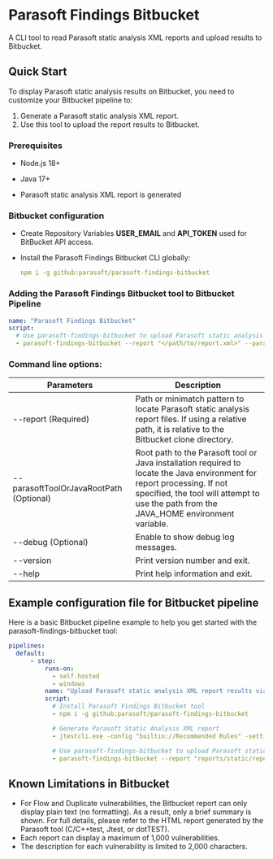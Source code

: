 # Parasoft Findings Bitbucket
A CLI tool to read Parasoft static analysis XML reports and upload results to Bitbucket.

## Quick Start
To display Parasoft static analysis results on Bitbucket, you need to customize your Bitbucket pipeline to:
  1. Generate a Parasoft static analysis XML report.
  2. Use this tool to upload the report results to Bitbucket.

### Prerequisites
- Node.js 18+

- Java 17+

- Parasoft static analysis XML report is generated

### Bitbucket configuration
- Create Repository Variables **USER_EMAIL** and **API_TOKEN** used for BitBucket API access.

- Install the Parasoft Findings Bitbucket CLI globally:
    ```yaml
    npm i -g github:parasoft/parasoft-findings-bitbucket
    ```

### Adding the Parasoft Findings Bitbucket tool to Bitbucket Pipeline
```yaml
name: "Parasoft Findings Bitbucket"
script:
  # Use parasoft-findings-bitbucket to upload Parasoft static analysis XML report results to Bitbucket
  - parasoft-findings-bitbucket --report "</path/to/report.xml>" --parasoftToolOrJavaRootPath "<path/to/parasoftTool>" --debug
```

### Command line options:

| Parameters                              | Description                                                                                                                                                                                                         |
|-----------------------------------------|---------------------------------------------------------------------------------------------------------------------------------------------------------------------------------------------------------------------|
| --report (Required)                     | Path or minimatch pattern to locate Parasoft static analysis report files. If using a relative path, it is relative to the Bitbucket clone directory.                                                               |
| --parasoftToolOrJavaRootPath (Optional) | Root path to the Parasoft tool or Java installation required to locate the Java environment for report processing. If not specified, the tool will attempt to use the path from the JAVA_HOME environment variable. |
| --debug (Optional)                      | Enable to show debug log messages.                                                                                                                                                                                  |
| --version                               | Print version number and exit.                                                                                                                                                                                      |
| --help                                  | Print help information and exit.                                                                                                                                                                                    |

## Example configuration file for Bitbucket pipeline
Here is a basic Bitbucket pipeline example to help you get started with the parasoft-findings-bitbucket tool:

```yaml
pipelines:
  default:
      - step:
          runs-on:
            - self.hosted
            - windows
          name: "Upload Parasoft static analysis XML report results via Parasoft Findings Bitbucket"
          script:
            # Install Parasoft Findings Bitbucket tool
            - npm i -g github:parasoft/parasoft-findings-bitbucket

            # Generate Parasoft Static Analysis XML report
            - jtestcli.exe -config "builtin://Recommended Rules" -settings "localsettings.properties" -data "demo.data.json" -report "reports/static/report.xml"

            # Use parasoft-findings-bitbucket to upload Parasoft static analysis XML report results to Bitbucket
            - parasoft-findings-bitbucket --report "reports/static/report.xml" --parasoftToolOrJavaRootPath "C:/Java/jdk-17" --debug
```

## Known Limitations in Bitbucket
- For Flow and Duplicate vulnerabilities, the Bitbucket report can only display plain text (no formatting). As a result, only a brief summary is shown. For full details, please refer to the HTML report generated by the Parasoft tool (C/C++test, Jtest, or dotTEST).
- Each report can display a maximum of 1,000 vulnerabilities.
- The description for each vulnerability is limited to 2,000 characters.